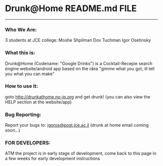 # Drunk@Home README.md FILE #
--------------------------

### Who We Are: ###

3 students at JCE college:
Moshe Shpilman
Dov Tuchman
Igor Osetinsky


### What this is: ###

Drunk@Home (Codename: "Google Drinks")
is a Cocktail-Recepie search engine website/android app based on the idea "gimme what you got, ill tell you what you can make"

### How to use it: ###

goto http://drunkathome.no-ip.org and get drunk!
(you can also view the HELP section at the website/app)

### Bug Reporting: ###

Report your bugs to: igoros@post.jce.ac.il (drunk at home email coming soon...)


### FOR DEVELOPERS: ###

ATM the project is in early stage of development,
come back to this page in a few weeks for early development instructions 
